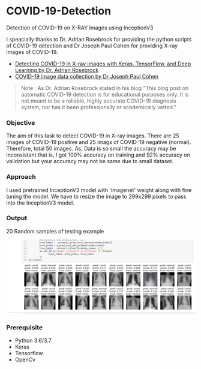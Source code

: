 # COVID-19-Detection
Detection of COVID-19 on X-RAY Images using InceptionV3

I speacially thanks to Dr. Adrian Rosebrock for providing the python scripts of COVID-19 detection and Dr Joseph Paul Cohen for providing X-ray images of COVID-19.
- [Detecting COVID-19 in X-ray images with Keras, TensorFlow, and Deep Learning by Dr. Adrian Rosebrock](https://www.pyimagesearch.com/2020/03/16/detecting-covid-19-in-x-ray-images-with-keras-tensorflow-and-deep-learning/)
- [COVID-19 image data collection by Dr Joseph Paul Cohen](https://github.com/ieee8023/covid-chestxray-dataset)

> Note : As Dr. Adrian Rosebrock stated in his blog "This blog post on automatic COVID-19 detection is for educational purposes only. It is not meant to be a reliable, highly accurate COVID-19 diagnosis system, nor has it been professionally or academically vetted."

### Objective
The aim of this task to detect COVID-19 in X-ray images. There are 25 images of COVID-19 positive and 25 imags of COVID-19 negative (normal). Therefore, total 50 images. As, Data is so small the accuracy may be inconsistant that is, I got 100% accuracy on training and 92% accuracy on validation but your accuracy may not be same due to small dataset. 

### Approach
I used pretrained InceptionV3 model with 'imagenet' weight along with fine tuning the model. We have to resize the image to 299x299 pixels to pass into the InceptionV3 model. 

### Output
20 Random samples of testing example


![output image](image/output.png)


### Prerequisite
- Python 3.6/3.7
- Keras
- Tensorflow
- OpenCv

